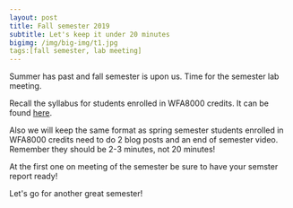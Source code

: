 ```yaml
---
layout: post
title: Fall semester 2019
subtitle: Let's keep it under 20 minutes
bigimg: /img/big-img/t1.jpg
tags:[fall semester, lab meeting]
---
```



Summer has past and fall semester is upon us. Time for the semester lab meeting. 

Recall the syllabus for students enrolled in WFA8000 credits. It can be found [here](https://mcolvin.github.io/WFA8000-Research-Credits/syllabus.html).

Also we will keep the same format as spring semester students enrolled in WFA8000 credits
need to do 2 blog posts and an end of semester video. Remember they should be 
2-3 minutes, not 20 minutes!

At the first one on meeting of the semester be sure to have your semster report ready!

Let's go for another great semester!

